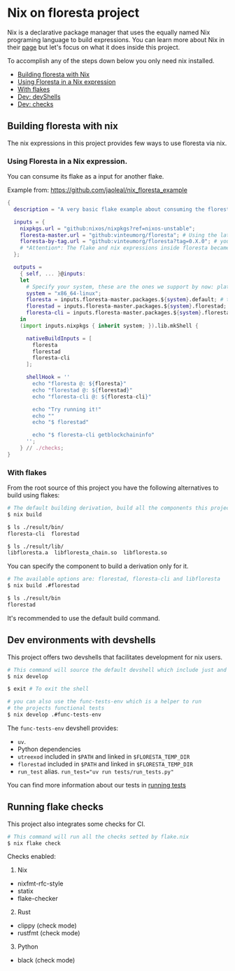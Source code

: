 # Nix on floresta project

Nix is a declarative package manager that uses the equally named Nix programing language to build expressions.
You can learn more about Nix in their [page](https://nixos.org/) but let's focus on what it does inside this project.

To accomplish any of the steps down below you only need nix installed.


- [Building floresta with Nix](#building-floresta-with-nix)
- [Using Floresta in a Nix expression](#using-floresta-in-a-nix-expression)
- [With flakes](#with-flakes)
- [Dev: devShells](#Dev-environments-with-devshells)
- [Dev: checks](#Running-flake-checks)

## Building floresta with nix

  The nix expressions in this project provides few ways to use floresta via nix.

  ### Using Floresta in a Nix expression.

  You can consume its flake as a input for another flake.

  Example from: https://github.com/jaoleal/nix_floresta_example

  ```Nix
  {
    description = "A very basic flake example about consuming the floresta project";

    inputs = {
      nixpkgs.url = "github:nixos/nixpkgs?ref=nixos-unstable";
      floresta-master.url = "github:vinteumorg/floresta"; # Using the latest nix expressions
      floresta-by-tag.url = "github:vinteumorg/floresta?tag=0.X.0"; # you can specify a tag.
      # *Attention*: The flake and nix expressions inside floresta became stable on 0.8.0
    };

    outputs =
      { self, ... }@inputs:
      let
        # Specify your system, these are the ones we support by now: platforms = [ "aarch64-linux" "x86_64-linux" "aarch64-darwin" "x86_64-darwin" ];
        system = "x86_64-linux";
        floresta = inputs.floresta-master.packages.${system}.default; # the "default" package will retrieve these components: [ libfloresta, florestad , floresta-cli ]
        florestad = inputs.floresta-master.packages.${system}.florestad;
        floresta-cli = inputs.floresta-master.packages.${system}.floresta-cli;
      in
      (import inputs.nixpkgs { inherit system; }).lib.mkShell {

        nativeBuildInputs = [
          floresta
          florestad
          floresta-cli
        ];

        shellHook = ''
          echo "floresta @: ${floresta}"
          echo "florestad @: ${florestad}"
          echo "floresta-cli @: ${floresta-cli}"

          echo "Try running it!"
          echo ""
          echo "$ florestad"

          echo "$ floresta-cli getblockchaininfo"
        '';
      } // ./checks;
  }
  ```

  ### With flakes

  From the root source of this project you have the following alternatives to build using flakes:

  ```Bash
  # The default building derivation, build all the components this project provide: florestad, floresta-cli and libfloresta.
  $ nix build

  $ ls ./result/bin/
  floresta-cli  florestad

  $ ls ./result/lib/
  libfloresta.a  libfloresta_chain.so  libfloresta.so
  ```

  You can specify the component to build a derivation only for it.

  ```Bash
  # The available options are: florestad, floresta-cli and libfloresta
  $ nix build .#florestad

  $ ls ./result/bin
  florestad
  ```
  It's recommended to use the default build command.

## Dev environments with devshells

This project offers two devshells that facilitates development for nix users.

```Bash
# This command will source the default devshell which include just and rustup.
$ nix develop

$ exit # To exit the shell

# you can also use the func-tests-env which is a helper to run
# the projects functional tests
$ nix develop .#func-tests-env

```

The `func-tests-env` devshell provides:
  - `uv`.
  - Python dependencies
  - `utreexod` included in `$PATH` and linked in `$FLORESTA_TEMP_DIR`
  - `florestad` included in `$PATH` and linked in `$FLORESTA_TEMP_DIR`
  - `run_test` alias. `run_test="uv run tests/run_tests.py"`

You can find more information about our tests in [running tests](./running-tests.md)

## Running flake checks

This project also integrates some checks for CI.

```Bash
# This command will run all the checks setted by flake.nix
$ nix flake check
```
Checks enabled:

1. Nix
  - nixfmt-rfc-style
  - statix
  - flake-checker

2. Rust
  - clippy (check mode)
  - rustfmt (check mode)

3. Python
  - black (check mode)
